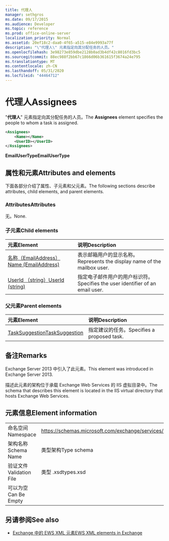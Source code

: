```yaml
---
title: 代理人
manager: sethgros
ms.date: 09/17/2015
ms.audience: Developer
ms.topic: reference
ms.prod: office-online-server
localization_priority: Normal
ms.assetid: 20ef18c2-daa0-4f65-a515-e84e9993a77f
description: "\"代理人\" 元素指定向其分配任务的人员。"
ms.openlocfilehash: 3e98273e859dbe2128b0ad3b4df42c8016fd3bc5
ms.sourcegitcommit: 88ec988f2bb67c1866d06b361615f3674a24e795
ms.translationtype: MT
ms.contentlocale: zh-CN
ms.lasthandoff: 05/31/2020
ms.locfileid: "44464712"
---
```

# <a name="assignees"></a><span data-ttu-id="2b310-103">代理人</span><span class="sxs-lookup"><span data-stu-id="2b310-103">Assignees</span></span>

<span data-ttu-id="2b310-104">"**代理人**" 元素指定向其分配任务的人员。</span><span class="sxs-lookup"><span data-stu-id="2b310-104">The **Assignees** element specifies the people to whom a task is assigned.</span></span> 
  
```XML
<Assignees>
    <Name></Name>
    <UserID></UserID>
</Assignees>
```

 <span data-ttu-id="2b310-105">**EmailUserType**</span><span class="sxs-lookup"><span data-stu-id="2b310-105">**EmailUserType**</span></span>
## <a name="attributes-and-elements"></a><span data-ttu-id="2b310-106">属性和元素</span><span class="sxs-lookup"><span data-stu-id="2b310-106">Attributes and elements</span></span>

<span data-ttu-id="2b310-107">下面各部分介绍了属性、子元素和父元素。</span><span class="sxs-lookup"><span data-stu-id="2b310-107">The following sections describe attributes, child elements, and parent elements.</span></span>
  
### <a name="attributes"></a><span data-ttu-id="2b310-108">Attributes</span><span class="sxs-lookup"><span data-stu-id="2b310-108">Attributes</span></span>

<span data-ttu-id="2b310-109">无。</span><span class="sxs-lookup"><span data-stu-id="2b310-109">None.</span></span>
  
### <a name="child-elements"></a><span data-ttu-id="2b310-110">子元素</span><span class="sxs-lookup"><span data-stu-id="2b310-110">Child elements</span></span>

|<span data-ttu-id="2b310-111">**元素**</span><span class="sxs-lookup"><span data-stu-id="2b310-111">**Element**</span></span>|<span data-ttu-id="2b310-112">**说明**</span><span class="sxs-lookup"><span data-stu-id="2b310-112">**Description**</span></span>|
|:-----|:-----|
|[<span data-ttu-id="2b310-113">名称（EmailAddress）</span><span class="sxs-lookup"><span data-stu-id="2b310-113">Name (EmailAddress)</span></span>](name-emailaddress.md) <br/> |<span data-ttu-id="2b310-114">表示邮箱用户的显示名称。</span><span class="sxs-lookup"><span data-stu-id="2b310-114">Represents the display name of the mailbox user.</span></span>  <br/> |
|[<span data-ttu-id="2b310-115">UserId （string）</span><span class="sxs-lookup"><span data-stu-id="2b310-115">UserId (string)</span></span>](userid-string.md) <br/> |<span data-ttu-id="2b310-116">指定电子邮件用户的用户标识符。</span><span class="sxs-lookup"><span data-stu-id="2b310-116">Specifies the user identifier of an email user.</span></span>  <br/> |
   
### <a name="parent-elements"></a><span data-ttu-id="2b310-117">父元素</span><span class="sxs-lookup"><span data-stu-id="2b310-117">Parent elements</span></span>

|<span data-ttu-id="2b310-118">**元素**</span><span class="sxs-lookup"><span data-stu-id="2b310-118">**Element**</span></span>|<span data-ttu-id="2b310-119">**说明**</span><span class="sxs-lookup"><span data-stu-id="2b310-119">**Description**</span></span>|
|:-----|:-----|
|[<span data-ttu-id="2b310-120">TaskSuggestion</span><span class="sxs-lookup"><span data-stu-id="2b310-120">TaskSuggestion</span></span>](tasksuggestion.md) <br/> |<span data-ttu-id="2b310-121">指定建议的任务。</span><span class="sxs-lookup"><span data-stu-id="2b310-121">Specifies a proposed task.</span></span>  <br/> |
   
## <a name="remarks"></a><span data-ttu-id="2b310-122">备注</span><span class="sxs-lookup"><span data-stu-id="2b310-122">Remarks</span></span>

<span data-ttu-id="2b310-123">Exchange Server 2013 中引入了此元素。</span><span class="sxs-lookup"><span data-stu-id="2b310-123">This element was introduced in Exchange Server 2013.</span></span>
  
<span data-ttu-id="2b310-124">描述此元素的架构位于承载 Exchange Web Services 的 IIS 虚拟目录中。</span><span class="sxs-lookup"><span data-stu-id="2b310-124">The schema that describes this element is located in the IIS virtual directory that hosts Exchange Web Services.</span></span>
  
## <a name="element-information"></a><span data-ttu-id="2b310-125">元素信息</span><span class="sxs-lookup"><span data-stu-id="2b310-125">Element information</span></span>

|||
|:-----|:-----|
|<span data-ttu-id="2b310-126">命名空间</span><span class="sxs-lookup"><span data-stu-id="2b310-126">Namespace</span></span>  <br/> |https://schemas.microsoft.com/exchange/services/2006/types  <br/> |
|<span data-ttu-id="2b310-127">架构名称</span><span class="sxs-lookup"><span data-stu-id="2b310-127">Schema Name</span></span>  <br/> |<span data-ttu-id="2b310-128">类型架构</span><span class="sxs-lookup"><span data-stu-id="2b310-128">Type schema</span></span>  <br/> |
|<span data-ttu-id="2b310-129">验证文件</span><span class="sxs-lookup"><span data-stu-id="2b310-129">Validation File</span></span>  <br/> |<span data-ttu-id="2b310-130">类型 .xsd</span><span class="sxs-lookup"><span data-stu-id="2b310-130">types.xsd</span></span>  <br/> |
|<span data-ttu-id="2b310-131">可以为空</span><span class="sxs-lookup"><span data-stu-id="2b310-131">Can Be Empty</span></span>  <br/> ||
   
## <a name="see-also"></a><span data-ttu-id="2b310-132">另请参阅</span><span class="sxs-lookup"><span data-stu-id="2b310-132">See also</span></span>

- [<span data-ttu-id="2b310-133">Exchange 中的 EWS XML 元素</span><span class="sxs-lookup"><span data-stu-id="2b310-133">EWS XML elements in Exchange</span></span>](ews-xml-elements-in-exchange.md)

